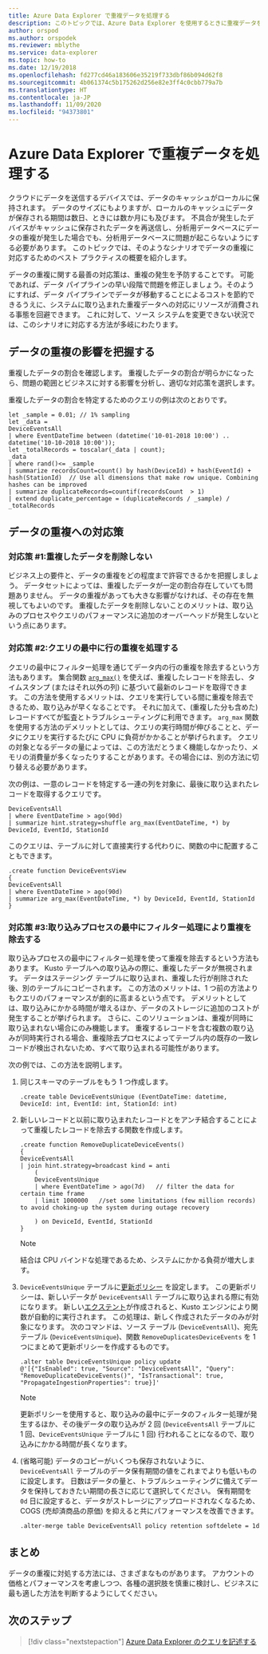 ```yaml
---
title: Azure Data Explorer で重複データを処理する
description: このトピックでは、Azure Data Explorer を使用するときに重複データを処理するさまざまな方法を説明します。
author: orspod
ms.author: orspodek
ms.reviewer: mblythe
ms.service: data-explorer
ms.topic: how-to
ms.date: 12/19/2018
ms.openlocfilehash: fd277cd46a183606e35219f733dbf86b094d62f8
ms.sourcegitcommit: 4b061374c5b175262d256e82e3ff4c0cbb779a7b
ms.translationtype: HT
ms.contentlocale: ja-JP
ms.lasthandoff: 11/09/2020
ms.locfileid: "94373801"
---
```

# <a name="handle-duplicate-data-in-azure-data-explorer"></a>Azure Data Explorer で重複データを処理する

クラウドにデータを送信するデバイスでは、データのキャッシュがローカルに保持されます。 データのサイズにもよりますが、ローカルのキャッシュにデータが保存される期間は数日、ときには数か月にも及びます。 不具合が発生したデバイスがキャッシュに保存されたデータを再送信し、分析用データベースにデータの重複が発生した場合でも、分析用データベースに問題が起こらないようにする必要があります。 このトピックでは、そのようなシナリオでデータの重複に対応するためのベスト プラクティスの概要を紹介します。

データの重複に関する最善の対応策は、重複の発生を予防することです。 可能であれば、データ パイプラインの早い段階で問題を修正しましょう。そのようにすれば、データ パイプラインでデータが移動することによるコストを節約できるうえに、システムに取り込まれた重複データへの対応にリソースが消費される事態を回避できます。 これに対して、ソース システムを変更できない状況では、このシナリオに対応する方法が多岐にわたります。

## <a name="understand-the-impact-of-duplicate-data"></a>データの重複の影響を把握する

重複したデータの割合を確認します。 重複したデータの割合が明らかになったら、問題の範囲とビジネスに対する影響を分析し、適切な対応策を選択します。

重複したデータの割合を特定するためのクエリの例は次のとおりです。

```kusto
let _sample = 0.01; // 1% sampling
let _data =
DeviceEventsAll
| where EventDateTime between (datetime('10-01-2018 10:00') .. datetime('10-10-2018 10:00'));
let _totalRecords = toscalar(_data | count);
_data
| where rand()<= _sample
| summarize recordsCount=count() by hash(DeviceId) + hash(EventId) + hash(StationId)  // Use all dimensions that make row unique. Combining hashes can be improved
| summarize duplicateRecords=countif(recordsCount  > 1)
| extend duplicate_percentage = (duplicateRecords / _sample) / _totalRecords  
```

## <a name="solutions-for-handling-duplicate-data"></a>データの重複への対応策

### <a name="solution-1-dont-remove-duplicate-data"></a>対応策 #1:重複したデータを削除しない

ビジネス上の要件と、データの重複をどの程度まで許容できるかを把握しましょう。 データセットによっては、重複したデータが一定の割合存在していても問題ありません。 データの重複があっても大きな影響がなければ、その存在を無視してもよいのです。 重複したデータを削除しないことのメリットは、取り込みのプロセスやクエリのパフォーマンスに追加のオーバーヘッドが発生しないという点にあります。

### <a name="solution-2-handle-duplicate-rows-during-query"></a>対応策 #2:クエリの最中に行の重複を処理する

クエリの最中にフィルター処理を通じてデータ内の行の重複を除去するという方法もあります。 集合関数 [`arg_max()`](kusto/query/arg-max-aggfunction.md) を使えば、重複したレコードを除去し、タイムスタンプ (またはそれ以外の列) に基づいて最新のレコードを取得できます。 この方法を使用するメリットは、クエリを実行している間に重複を除去できるため、取り込みが早くなることです。 それに加えて、(重複した分も含めた) レコードすべてが監査とトラブルシューティングに利用できます。 `arg_max` 関数を使用する方法のデメリットとしては、クエリの実行時間が伸びることと、データにクエリを実行するたびに CPU に負荷がかかることが挙げられます。 クエリの対象となるデータの量によっては、この方法だとうまく機能しなかったり、メモリの消費量が多くなったりすることがあります。その場合には、別の方法に切り替える必要があります。

次の例は、一意のレコードを特定する一連の列を対象に、最後に取り込まれたレコードを取得するクエリです。

```kusto
DeviceEventsAll
| where EventDateTime > ago(90d)
| summarize hint.strategy=shuffle arg_max(EventDateTime, *) by DeviceId, EventId, StationId
```

このクエリは、テーブルに対して直接実行する代わりに、関数の中に配置することもできます。

```kusto
.create function DeviceEventsView
{
DeviceEventsAll
| where EventDateTime > ago(90d)
| summarize arg_max(EventDateTime, *) by DeviceId, EventId, StationId
}
```

### <a name="solution-3-filter-duplicates-during-the-ingestion-process"></a>対応策 #3:取り込みプロセスの最中にフィルター処理により重複を除去する

取り込みプロセスの最中にフィルター処理を使って重複を除去するという方法もあります。 Kusto テーブルへの取り込みの際に、重複したデータが無視されます。 データはステージング テーブルに取り込まれ、重複した行が削除された後、別のテーブルにコピーされます。 この方法のメリットは、1 つ前の方法よりもクエリのパフォーマンスが劇的に高まるという点です。 デメリットとしては、取り込みにかかる時間が増えるほか、データのストレージに追加のコストが発生することが挙げられます。 さらに、このソリューションは、重複が同時に取り込まれない場合にのみ機能します。 重複するレコードを含む複数の取り込みが同時実行される場合、重複除去プロセスによってテーブル内の既存の一致レコードが検出されないため、すべて取り込まれる可能性があります。    

次の例では、この方法を説明します。

1. 同じスキーマのテーブルをもう 1 つ作成します。

    ```kusto
    .create table DeviceEventsUnique (EventDateTime: datetime, DeviceId: int, EventId: int, StationId: int)
    ```

1. 新しいレコードと以前に取り込まれたレコードとをアンチ結合することによって重複したレコードを除去する関数を作成します。

    ```kusto
    .create function RemoveDuplicateDeviceEvents()
    {
    DeviceEventsAll
    | join hint.strategy=broadcast kind = anti
        (
        DeviceEventsUnique
        | where EventDateTime > ago(7d)   // filter the data for certain time frame
        | limit 1000000   //set some limitations (few million records) to avoid choking-up the system during outage recovery

        ) on DeviceId, EventId, StationId
    }
    ```

    > [!NOTE]
    > 結合は CPU バインドな処理であるため、システムにかかる負荷が増大します。

1. `DeviceEventsUnique` テーブルに[更新ポリシー](kusto/management/update-policy.md) を設定します。 この更新ポリシーは、新しいデータが `DeviceEventsAll` テーブルに取り込まれる際に有効になります。 新しい[エクステント](kusto/management/extents-overview.md)が作成されると、Kusto エンジンにより関数が自動的に実行されます。 この処理は、新しく作成されたデータのみが対象になります。 次のコマンドは、ソース テーブル (`DeviceEventsAll`)、宛先テーブル (`DeviceEventsUnique`)、関数 `RemoveDuplicatesDeviceEvents` を 1 つにまとめて更新ポリシーを作成するものです。

    ```kusto
    .alter table DeviceEventsUnique policy update
    @'[{"IsEnabled": true, "Source": "DeviceEventsAll", "Query": "RemoveDuplicateDeviceEvents()", "IsTransactional": true, "PropagateIngestionProperties": true}]'
    ```

    > [!NOTE]
    > 更新ポリシーを使用すると、取り込みの最中にデータのフィルター処理が発生するほか、その後データの取り込みが 2 回 (`DeviceEventsAll` テーブルに 1 回、`DeviceEventsUnique` テーブルに 1 回) 行われることになるので、取り込みにかかる時間が長くなります。

1. (省略可能) データのコピーがいくつも保存されないように、`DeviceEventsAll` テーブルのデータ保有期間の値をこれまでよりも低いものに設定します。 日数はデータの量と、トラブルシューティングに備えてデータを保持しておきたい期間の長さに応じて選択してください。 保有期間を `0d` 日に設定すると、データがストレージにアップロードされなくなるため、COGS (売却済商品の原価) を抑えると共にパフォーマンスを改善できます。

    ```kusto
    .alter-merge table DeviceEventsAll policy retention softdelete = 1d
    ```

## <a name="summary"></a>まとめ

データの重複に対処する方法には、さまざまなものがあります。 アカウントの価格とパフォーマンスを考慮しつつ、各種の選択肢を慎重に検討し、ビジネスに最も適した方法を判断するようにしてください。

## <a name="next-steps"></a>次のステップ

> [!div class="nextstepaction"]
> [Azure Data Explorer のクエリを記述する](write-queries.md)
